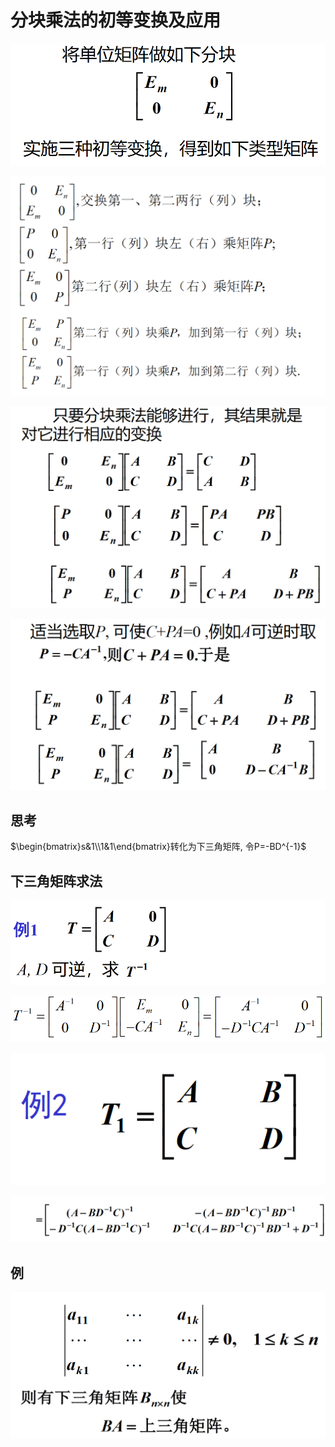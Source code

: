 # 分块乘法的初等变换及应用

![](2020-12-23-08-28-35.png)

![](2020-12-23-08-28-46.png)

![](2020-12-23-08-30-19.png)

![](2020-12-23-08-45-47.png)

## 思考

$\begin{bmatrix}s&1\\1&1\end{bmatrix}转化为下三角矩阵, 令P=-BD^{-1}$

## 下三角矩阵求法

![](2020-12-23-09-13-46.png)

![](2020-12-23-09-14-01.png)

![](2020-12-23-09-24-31.png)

![](2020-12-23-09-24-44.png)

## 例

![](2020-12-23-09-37-07.png)


